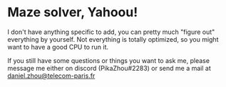 # Maze solver, Yahoou!

I don't have anything specific to add, you can pretty much "figure out" everything by yourself.
Not everything is totally optimized, so you might want to have a good CPU to run it.

If you still have some questions or things you want to ask me, please message me either on discord (PikaZhou#2283) or send me a mail at daniel.zhou@telecom-paris.fr
